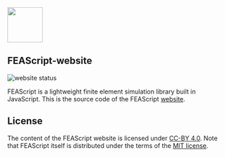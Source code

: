 <img src="https://feascript.github.io/FEAScript-website/assets/FEAScriptLogo.png" width="80">

## FEAScript-website

![website status](https://img.shields.io/website?url=https%3A%2F%2Ffeascript.com%2F)

FEAScript is a lightweight finite element simulation library built in JavaScript. This is the source code of the FEAScript <a href="https://feascript.com/" target="_blank">website</a>.

## License

The content of the FEAScript website is licensed under <a href="https://github.com/FEAScript/FEAScript-website/blob/main/LICENSE" target="_blank">CC-BY 4.0</a>. Note that FEAScript itself is distributed under the terms of the <a href="https://github.com/FEAScript/FEAScript-core/blob/main/LICENSE" target="_blank">MIT license</a>.
